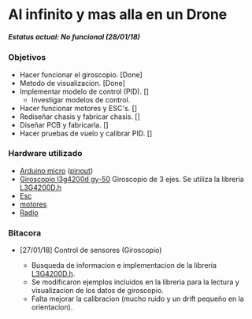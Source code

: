# Al infinito y mas alla en un Drone
##### Estatus actual: No funcional (28/01/18)

### Objetivos

* Hacer funcionar el giroscopio. [Done]
* Metodo de visualizacion. [Done]
* Implementar modelo de control (PID). []
    * Investigar modelos de control.
* Hacer funcionar motores y ESC's. []
* Rediseñar chasis y fabricar chasis. []
* Diseñar PCB y fabricarla. []
* Hacer pruebas de vuelo y calibrar PID. []

### Hardware utilizado

* [Arduino micro](https://store.arduino.cc/usa/arduino-micro) ([pinout](Images/arduino_micro_pinout.png))
* [Giroscopio l3g4200d gy-50](https://www.gearbest.com/development-boards/pp_58062.html)
Giroscopio de 3 ejes. Se utiliza la libreria [L3G4200D.h](https://github.com/jarzebski/Arduino-L3G4200D)
* [Esc]()
* [motores]()
* [Radio]()

### Bitacora

* [27/01/18] Control de sensores (Giroscopio)

    * Busqueda de informacion e implementacion de la libreria [L3G4200D.h](https://github.com/jarzebski/Arduino-L3G4200D).
    * Se modificaron ejemplos incluidos en la libreria para la lectura y visualizacion de los datos de giroscopio.
    * Falta mejorar la calibracion (mucho ruido y un drift pequeño en la orientacion).